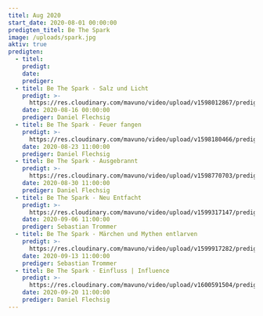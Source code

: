 ```yaml
---
titel: Aug 2020
start_date: 2020-08-01 00:00:00
predigten_titel: Be The Spark
image: /uploads/spark.jpg
aktiv: true
predigten:
  - titel:
    predigt:
    date:
    prediger:
  - titel: Be The Spark - Salz und Licht
    predigt: >-
      https://res.cloudinary.com/mavuno/video/upload/v1598012867/predigten/2020-08%20Be%20The%20Spark/2020-08-16_GoDi_Mavuno_Berlin_-_Be_the_Spark_1_-_Salz_und_Licht.mp3
    date: 2020-08-16 00:00:00
    prediger: Daniel Flechsig
  - titel: Be The Spark - Feuer fangen
    predigt: >-
      https://res.cloudinary.com/mavuno/video/upload/v1598180466/predigten/2020-08%20Be%20The%20Spark/2020-08-23_GoDi_Mavuno_Berlin_-_Be_The_Spark_2_-_Feuer_fangen.mp3
    date: 2020-08-23 11:00:00
    prediger: Daniel Flechsig
  - titel: Be The Spark - Ausgebrannt
    predigt: >-
      https://res.cloudinary.com/mavuno/video/upload/v1598770703/predigten/2020-08%20Be%20The%20Spark/2020-08-30_GoDi_Mavuno_Berlin_-_Be_The_Spark_3_-_Ausgebrannt.mp3
    date: 2020-08-30 11:00:00
    prediger: Daniel Flechsig
  - titel: Be The Spark - Neu Entfacht
    predigt: >-
      https://res.cloudinary.com/mavuno/video/upload/v1599317147/predigten/2020-08%20Be%20The%20Spark/2020-09-06_GoDi_Mavuno_Berlin_-_Be_The_Spark_4_-_Neuentfacht.mp3
    date: 2020-09-06 11:00:00
    prediger: Sebastian Trommer
  - titel: Be The Spark - Märchen und Mythen entlarven
    predigt: >-
      https://res.cloudinary.com/mavuno/video/upload/v1599917282/predigten/2020-08%20Be%20The%20Spark/2020-09-13_GoDi_Mavuno_Berlin_-_Be_The_Spark_5_-_M%C3%A4rchen_und_Mythen_entlarven.mp3
    date: 2020-09-13 11:00:00
    prediger: Sebastian Trommer
  - titel: Be The Spark - Einfluss | Influence
    predigt: >-
      https://res.cloudinary.com/mavuno/video/upload/v1600591504/predigten/2020-08%20Be%20The%20Spark/2020-09-20_GoDi_Mavuno_Berlin_-_Be_The_Spark_6_-_Influencer.mp3
    date: 2020-09-20 11:00:00
    prediger: Daniel Flechsig
---
```


